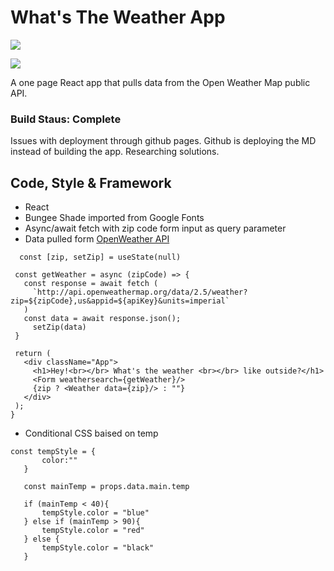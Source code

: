 # What's The Weather App
![](https://res.cloudinary.com/dcvgmixhx/image/upload/v1620764353/Portfolio%20-%20Projects/weather-app.png)

![](https://res.cloudinary.com/dcvgmixhx/image/upload/v1620765570/Portfolio%20-%20Projects/Screen_Shot_2021-05-11_at_4.39.05_PM_u5gsok.png)

A one page React app that pulls data from the Open Weather Map public API. 

### Build Staus: Complete
Issues with deployment through github pages. Github is deploying the MD instead of building the app. Researching solutions.

## Code, Style & Framework
 - React
 - Bungee Shade imported from Google Fonts
 - Async/await fetch with zip code form input as query parameter
 - Data pulled form [OpenWeather API](https://openweathermap.org/api)

 ```
   const [zip, setZip] = useState(null)

  const getWeather = async (zipCode) => {
    const response = await fetch (
      `http://api.openweathermap.org/data/2.5/weather?zip=${zipCode},us&appid=${apiKey}&units=imperial`
    )
    const data = await response.json();
      setZip(data)
  }
  
  return (
    <div className="App">
      <h1>Hey!<br></br> What's the weather <br></br> like outside?</h1>
      <Form weathersearch={getWeather}/>
      {zip ? <Weather data={zip}/> : ""}
    </div>
  );
}
```
 - Conditional CSS baised on temp
 ```
 const tempStyle = {
        color:""
    }

    const mainTemp = props.data.main.temp
    
    if (mainTemp < 40){
        tempStyle.color = "blue"
    } else if (mainTemp > 90){
        tempStyle.color = "red"
    } else {
        tempStyle.color = "black"
    }
```

